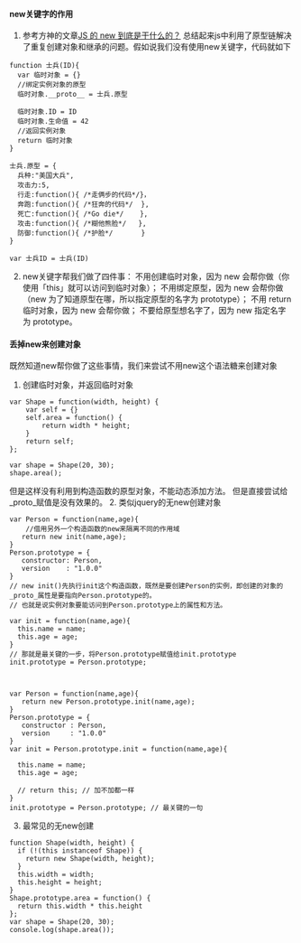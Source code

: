 #### new关键字的作用
1. 参考方神的文章[JS 的 new 到底是干什么的？](https://zhuanlan.zhihu.com/p/23987456?refer=study-fe)
总结起来js中利用了原型链解决了重复创建对象和继承的问题。假如说我们没有使用new关键字，代码就如下

```
function 士兵(ID){
  var 临时对象 = {}
  //绑定实例对象的原型
  临时对象.__proto__ = 士兵.原型
 
  临时对象.ID = ID
  临时对象.生命值 = 42
  //返回实例对象
  return 临时对象
}

士兵.原型 = {
  兵种:"美国大兵",
  攻击力:5,
  行走:function(){ /*走俩步的代码*/}，
  奔跑:function(){ /*狂奔的代码*/  },
  死亡:function(){ /*Go die*/    },
  攻击:function(){ /*糊他熊脸*/   },
  防御:function(){ /*护脸*/       }
}

var 士兵ID = 士兵(ID)
```
2. new关键字帮我们做了四件事：
不用创建临时对象，因为 new 会帮你做（你使用「this」就可以访问到临时对象）；
不用绑定原型，因为 new 会帮你做（new 为了知道原型在哪，所以指定原型的名字为 prototype）；
不用 return 临时对象，因为 new 会帮你做；
不要给原型想名字了，因为 new 指定名字为 prototype。

#### 丢掉new来创建对象
既然知道new帮你做了这些事情，我们来尝试不用new这个语法糖来创建对象
1. 创建临时对象，并返回临时对象
```
var Shape = function(width, height) {
    var self = {}
    self.area = function() {
        return width * height;
    }
    return self;
};

var shape = Shape(20, 30);
shape.area();
```
但是这样没有利用到构造函数的原型对象，不能动态添加方法。
但是直接尝试给_proto_赋值是没有效果的。
2. 类似jquery的无new创建对象
```
var Person = function(name,age){
	//借用另外一个构造函数的new来隔离不同的作用域
   return new init(name,age); 
}
Person.prototype = {
   constructor: Person,
   version    : "1.0.0"
}
// new init()先执行init这个构造函数，既然是要创建Person的实例，即创建的对象的_proto_属性是要指向Person.prototype的。
// 也就是说实例对象要能访问到Person.prototype上的属性和方法。

var init = function(name,age){
  this.name = name;
  this.age = age;
}
// 那就是最关键的一步，将Person.prototype赋值给init.prototype
init.prototype = Person.prototype;



var Person = function(name,age){
   return new Person.prototype.init(name,age); 
}
Person.prototype = {
   constructor : Person,
   version     : "1.0.0"
}
var init = Person.prototype.init = function(name,age){

  this.name = name;
  this.age = age;
  
  // return this; // 加不加都一样
}
init.prototype = Person.prototype; // 最关键的一句
```
3. 最常见的无new创建
```
function Shape(width, height) {
  if (!(this instanceof Shape)) {
    return new Shape(width, height);
  }
  this.width = width;
  this.height = height;
}
Shape.prototype.area = function() {
  return this.width * this.height
};
var shape = Shape(20, 30);
console.log(shape.area());
```
